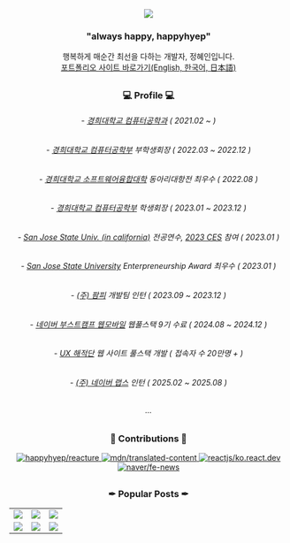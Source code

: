 <div align="center"><img src="https://github.com/happyhyep/clone-twitter/assets/103382269/69b91e94-8c80-4272-b4d7-c1fb5ecab781" /></div>
 
<div align="center"><h3>"always happy, happyhyep"</h3></div>
<div align="center">행복하게 매순간 최선을 다하는 개발자, 정혜인입니다.</div>
<div align="center"><a href="https://happyhyep.github.io/portfolio/" target="_blank">포트폴리오 사이트 바로가기(English, 한국어, 日本語)</a></div>
 
##

<div align="center">  


<div align="center"><h3>💻 Profile 💻</h3></div>
<!-- <p>👩🏻‍💻더 많은 내용은 <a href="https://happyhyep.github.io/portfolio/" target="_blank">포트폴리오</a>를 참고해주세요👩🏻‍💻</p> -->

<h6>- <a href="https://ce.khu.ac.kr/ce/user/main/view.do">경희대학교 컴퓨터공학과</a> ( 2021.02 ~ )</h6>
<h6>- <a href="https://ce.khu.ac.kr/ce/user/main/view.do">경희대학교 컴퓨터공학부</a> 부학생회장 ( 2022.03 ~ 2022.12 )<h6>
<h6>- <a href="https://software.khu.ac.kr/software/user/main/view.do">경희대학교 소프트웨어융합대학</a> 동아리대항전 최우수 ( 2022.08 )</h6>
<h6>- <a href="https://ce.khu.ac.kr/ce/user/main/view.do">경희대학교 컴퓨터공학부</a> 학생회장 ( 2023.01 ~ 2023.12 ) <h6>
<h6>- <a href="https://www.sjsu.edu/">San Jose State Univ. (in california)</a> 전공연수, <a href="https://www.ces.tech/">2023 CES</a> 참여 ( 2023.01 ) <h6>
<h6>- <a href="https://www.sjsu.edu/">San Jose State University</a> Enterpreneurship Award 최우수 ( 2023.01 ) </h6>
<h6>- <a href="https://brand.apoc.day/" target="_blank">(주) 팜피</a> 개발팀 인턴 ( 2023.09 ~ 2023.12 )</h6>
<h6>- <a href="https://boostcamp.connect.or.kr/" target="_blank">네이버 부스트캠프 웹모바일</a> 웹풀스택 9기 수료 ( 2024.08 ~ 2024.12 )</h6>
<h6>- <a href="https://uxpirates.xyz/" target="_blank">UX 해적단</a> 웹 사이트 풀스택 개발 ( 접속자 수 20만명 + )</h6>
<h6>- <a href="https://www.naverlabs.com/" target="_blank">(주) 네이버 랩스</a> 인턴 ( 2025.02 ~ 2025.08 )</h6>
<h6>...</h6>


<!-- <div align="center"><h3>🛠 Stack 🛠</h3></div>
<br> 
<img src="https://img.shields.io/badge/HTML5-E34F26?style=flat&logo=HTML5&logoColor=white"/>
<img src="https://img.shields.io/badge/JavaScript-F7DF1E?style=flat&logo=JavaScript&logoColor=black"/>
<img src="https://img.shields.io/badge/TypeScript-3178C6?style=flat&logo=TypeScript&logoColor=white"/>
<img src="https://img.shields.io/badge/React-61DAFB?style=flat&logo=React&logoColor=black"/>
<img src="https://img.shields.io/badge/Vue-4FC08D?style=flat&logo=Vue.js&logoColor=black"/>
<img src="https://img.shields.io/badge/Recoil-3578E5?style=flat&logo=Recoil&logoColor=white" />
<img src="https://img.shields.io/badge/Pinia-F2E142?style=flat&logo=Vue.js&logoColor=white" />
<br>
<img src="https://img.shields.io/badge/Node.js-339933?style=flat&logo=Node.js&logoColor=white"/>
<img src="https://img.shields.io/badge/Python-3776AB?style=flat&logo=Python&logoColor=white"/>
<img src="https://img.shields.io/badge/Swift-F05138?style=flat&logo=Swift&logoColor=white"/>
<img src="https://img.shields.io/badge/PostgreSQL-4169E1?style=flat&logo=PostgreSQL&logoColor=black"/>
<br>
 <img src="https://img.shields.io/badge/Docker-2496ED?style=flat&logo=Docker&logoColor=white" />
 <img src="https://img.shields.io/badge/Docker compose-2496ED?style=flat&logo=Docker&logoColor=white" />
 <img src="https://img.shields.io/badge/Amazon ec2-FF9900?style=flat&logo=amazonec2&logoColor=white" />
 <img src="https://img.shields.io/badge/Amazon s3-569A31?style=flat&logo=amazons3&logoColor=white" />
 <img src="https://img.shields.io/badge/Nginx-009639?style=flat&logo=nginx&logoColor=white" />
<br>
<img src="https://img.shields.io/badge/styledComponents-DB7093?style=flat&logo=styled-components&logoColor=white"/>
<img src="https://img.shields.io/badge/CSS3-1572B6?style=flat&logo=CSS3&logoColor=white"/>
<img src="https://img.shields.io/badge/Sass-CC6699?style=flat&logo=Sass&logoColor=white"/>
<img src="https://img.shields.io/badge/Figma-F24E1E?style=flat&logo=figma&logoColor=white" /> -->

##

  
<!-- <div align="center"><h3>🖌 Design 🖌</h3></div>
<br>
<img src="https://img.shields.io/badge/figma-F24E1E?style=flat&logo=figma&logoColor=white"/>
<img src="https://img.shields.io/badge/Adobe Photoshop-31A8FF?style=flat&logo=Adobe Photoshop&logoColor=black"/>
<img src="https://img.shields.io/badge/Adobe Premiere Pro-9999FF?style=flat&logo=Adobe Premiere Pro&logoColor=black"/>
<img src="https://img.shields.io/badge/Adobe After Effects-9999FF?style=flat&logo=Adobe After Effects&logoColor=black"/> -->



<div align="center"><h3>👣 Contributions 👣</h3>
  <!-- <a href="https://github.com/happyhyep">
   <img width="40%" src="https://streak-stats.demolab.com?user=happyhyep&theme=buefy-dark&locale=ko"/>
  </a>
  <br />
  -->
  <a href="https://github.com/happyhyep/reacture">
    <img
      src="https://github-readme-stats.vercel.app/api/pin/?username=happyhyep&repo=reacture&icon_color=FFBA01&text_color=FFFFFF&title_color=FFBA01&bg_color=161B22&border_radius=10"
      alt="happyhyep/reacture"
      title="Maintainer"
    />
  </a>
  <!-- <a href="https://www.npmjs.com/package/@happyhyep/tree-component">
    <img
      src="https://github-readme-stats.vercel.app/api/pin/?username=happyhyep&repo=tree-component&icon_color=FFBA01&text_color=FFFFFF&title_color=FFBA01&bg_color=161B22&border_radius=10"
      alt="happyhyep/tree-component"
      title="Maintainer"
    />
  </a> -->
  <a href="https://github.com/mdn/translated-content">
    <img
      src="https://github-readme-stats.vercel.app/api/pin/?username=mdn&repo=translated-content&icon_color=FEE745&text_color=FFFFFF&title_color=FEE745&bg_color=161B22&border_radius=10"
      alt="mdn/translated-content"
      title="Contributor"
    />
  </a>
  <a href="https://github.com/reactjs/ko.react.dev">
    <img
      src="https://github-readme-stats.vercel.app/api/pin/?username=reactjs&repo=ko.react.dev&icon_color=FEE745&text_color=FFFFFF&title_color=FEE745&bg_color=161B22&border_radius=10"
      alt="reactjs/ko.react.dev"
      title="Contributor"
    />
  </a>
  <a href="https://github.com/naver/fe-news">
    <img
      src="https://github-readme-stats.vercel.app/api/pin/?username=naver&repo=fe-news&icon_color=FEE745&text_color=FFFFFF&title_color=FEE745&bg_color=161B22&border_radius=10"
      alt="naver/fe-news"
      title="Contributor"
    />
  </a>
</div>

##

<div align="center"><h3>✒ Popular Posts ✒</h3>
 <table witdh="100%" align="center">
   <tr>
      <td>
        <a href="https://velog.io/@happyhyep/%EB%94%A5%EB%8B%A4%EC%9D%B4%EB%B8%8C-%EB%A6%AC%EC%95%A1%ED%8A%B8%EC%97%90%EC%84%9C%EB%8A%94-%EC%96%B4%EB%96%BB%EA%B2%8C-Element%EB%A5%BC-%EC%B6%94%EA%B0%80%ED%95%A0%EA%B9%8C-innerHTML">
         <img src="https://github.com/user-attachments/assets/6d1e1c37-cec1-46dc-85d7-381d42ce1f9d" />
       </a>
     </td>
     <td>
          <a href="https://velog.io/@happyhyep/%EC%A7%80%EB%8F%84%EC%99%80-%ED%95%A8%EA%BB%98-%EC%9B%80%EC%A7%81%EC%9D%B4%EB%8A%94-%EC%BA%94%EB%B2%84%EC%8A%A4-%EA%B5%AC%ED%98%84-%EC%8A%A4%ED%86%A0%EB%A6%AC">
           <img src="https://github.com/user-attachments/assets/0011b13d-942c-47b5-8b60-804c4eb312e9" />
         </a>
     </td>
     <td>
        <a href="https://velog.io/@happyhyep/%EC%8B%A4%EC%8B%9C%EA%B0%84-%EC%86%8C%EC%BC%93-%ED%86%B5%EC%8B%A0%EC%9D%98-%EB%8F%84%EC%A0%84%EA%B8%B0-%EB%8B%A4%EC%96%91%ED%95%9C-%EC%A1%B0%EA%B1%B4%EC%9D%B4-%EC%A1%B4%EC%9E%AC%ED%95%98%EB%8A%94-%ED%86%B5%EC%8B%A0">
         <img src="https://github.com/user-attachments/assets/c47daae4-7aeb-40e2-906c-0249b3e36b94" />
       </a>
     </td>
   </tr>
  <tr>
   <td>
    <a href="https://velog.io/@happyhyep/ux-%ED%95%B4%EC%A0%81%EB%8B%A8-%ED%94%84%EB%A1%9C%EC%A0%9D%ED%8A%B8%EB%A5%BC-%ED%92%80%EC%8A%A4%ED%83%9D%EC%9C%BC%EB%A1%9C-%EA%B0%9C%EB%B0%9C%ED%95%98%EB%A9%B0">
     <img src="https://github.com/user-attachments/assets/53637aa9-98f1-4f29-aca1-82ffa26d18c0" />
    </a>
   </td>
   <td>
    <a href="https://velog.io/@happyhyep/%EC%98%88%EC%83%81-%EB%AA%BB%ED%95%9C-10%EB%A7%8C-%EB%AA%85-%EC%A0%91%EC%86%8D-%EC%82%AC%EC%9D%B4%ED%8A%B8-%EB%A1%9C%EA%B7%B8-%ED%99%95%EC%9D%B8">
     <img src="https://github.com/user-attachments/assets/b477f3a2-5bf9-4ff7-b907-02f63de134d9" />
    </a>
   </td>
   <td>
    <a href="https://velog.io/@happyhyep/%EB%94%A5%EB%8B%A4%EC%9D%B4%EB%B8%8C-CSR-vs-SSR">
     <img src="https://github.com/user-attachments/assets/35076d92-9268-4aac-a237-d799fa0b9dab" />
    </a>
   </td>
  </tr>
 </table>
</div>
